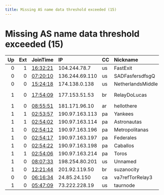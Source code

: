 ```yaml
---
title: Missing AS name data threshold exceeded (15)
---
```


# Missing AS name data threshold exceeded (15)

|   Up |   Ext | JoinTime                                                                                            | IP             | CC   | Nickname          |   ORp |   Dirp | Version   | Contact                               | OS    |   eFamMembers |
|-----:|------:|:----------------------------------------------------------------------------------------------------|:---------------|:-----|:------------------|------:|-------:|:----------|:--------------------------------------|:------|--------------:|
|    0 |     1 | [16:32:21](https://metrics.torproject.org/rs.html#details/3C0FA101A011FEDACAB5D2DEE3C2F618CC9D1B36) | 104.244.78.7   | us   | FastExit          |  9001 |     80 | 0.4.5.9   | None                                  | Linux |             1 |
|    0 |     0 | [07:20:10](https://metrics.torproject.org/rs.html#details/DA048839C002E9DD878C32B9B86689EEF9A1FF38) | 136.244.69.110 | us   | SADFasfersdfsgQ   | 24901 |      0 | 0.4.2.7   | None                                  | Linux |             1 |
|    0 |     0 | [15:24:18](https://metrics.torproject.org/rs.html#details/E0E887B9232634E8BE08D7D342BB44B91B965BB4) | 174.138.0.138  | us   | NetherlandsMiddle |  9001 |      0 | 0.4.6.5   | None                                  | Linux |             1 |
|    1 |     0 | [17:54:09](https://metrics.torproject.org/rs.html#details/E34BF9FFFF46F4A67C635F4FD6E32ABBA2040F16) | 177.153.51.53  | br   | RelayDoLucas      |  9001 |   9030 | 0.3.5.15  | Lucas Roberto &lt;sigmw@prot          | Linux |             1 |
|    1 |     0 | [08:55:51](https://metrics.torproject.org/rs.html#details/7F76128E9670B898B693EFCA9E9D9B0A2021648C) | 181.171.96.10  | ar   | hellothere        |   443 |      0 | 0.4.5.9   | &lt; moreonionsporfavor AT p          | Linux |             1 |
|    1 |     1 | [02:53:57](https://metrics.torproject.org/rs.html#details/62D5E2231592A0F6F658D4CF738DBC099EF5A3E4) | 190.97.163.113 | pa   | Yankees           |  9001 |   9030 | 0.4.5.9   | None                                  | Linux |             6 |
|    1 |     1 | [02:54:02](https://metrics.torproject.org/rs.html#details/4ADF2D03F389A05DC403C4103ACF31C5F741C9AC) | 190.97.163.114 | pa   | Astronautas       |  9001 |   9030 | 0.4.5.9   | None                                  | Linux |             6 |
|    1 |     0 | [02:54:12](https://metrics.torproject.org/rs.html#details/03C68D82F881FC995B82DB5E2F03B6789B9F7042) | 190.97.163.196 | pa   | Metropolitanas    |  9001 |   9030 | 0.4.5.9   | None                                  | Linux |             6 |
|    1 |     0 | [02:54:17](https://metrics.torproject.org/rs.html#details/DA4580BB9193403F0A909225C56724CFC328C330) | 190.97.163.197 | pa   | Federales         |  9001 |   9030 | 0.4.5.9   | None                                  | Linux |             6 |
|    1 |     0 | [02:54:22](https://metrics.torproject.org/rs.html#details/1873191E1082448D3186E93B61E51A704DD5CBEE) | 190.97.163.198 | pa   | Caballos          |  9001 |   9030 | 0.4.5.9   | None                                  | Linux |             6 |
|    1 |     1 | [02:54:06](https://metrics.torproject.org/rs.html#details/E1ABBAFCC6E9E8700AC9934FA60F70F9DB25695D) | 190.97.163.214 | pa   | Toros             |  9001 |   9030 | 0.4.5.9   | None                                  | Linux |             6 |
|    1 |     0 | [08:07:33](https://metrics.torproject.org/rs.html#details/354DE2238F0CA1182B11A6AD82F1C99DE8038AAF) | 198.254.80.201 | us   | Unnamed           |  9001 |      0 | 0.4.6.5   | None                                  | Linux |             1 |
|    1 |     0 | [12:21:44](https://metrics.torproject.org/rs.html#details/CE057937673BDC0F87FF4712E89EC708F419FD9D) | 201.92.119.50  | br   | suzanocity        |  9001 |      0 | 0.3.5.15  | luiz.ti@protonmail.com                | Linux |             1 |
|    0 |     0 | [06:16:34](https://metrics.torproject.org/rs.html#details/2C814AED00598128E38C52B40FDDDC2A0BAF029C) | 24.85.24.150   | ca   | va7refTorRelay3   |  9031 |   9033 | 0.3.5.15  | va7ref at shaw.ca                     | Linux |             1 |
|    1 |     0 | [05:47:09](https://metrics.torproject.org/rs.html#details/2B4B1A36AE7D11A75D14A3B4FFE70B5338E04EBD) | 73.222.228.19  | us   | taurnode          |  9001 |   9030 | 0.4.4.6   | contact&lt;at&gt;domain&lt;dot&gt;tld | Linux |             1 |
